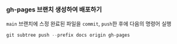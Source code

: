 ### gh-pages 브랜치 생성하여 배포하기

`main` 브랜치에 스정 완료된 파일을 `commit`, `push`한 후에 다음의 명령어 실행

```ps1
git subtree push --prefix docs origin gh-pages
```